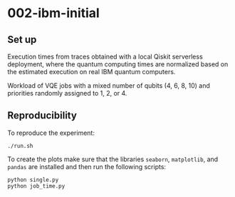 # 002-ibm-initial

## Set up

Execution times from traces obtained with a local Qiskit serverless deployment,
where the quantum computing times are normalized based on the estimated
execution on real IBM quantum computers.

Workload of VQE jobs with a mixed number of qubits (4, 6, 8, 10) and priorities
randomly assigned to 1, 2, or 4.

## Reproducibility

To reproduce the experiment:

```shell
./run.sh
```

To create the plots make sure that the libraries `seaborn`, `matplotlib`, and
`pandas` are installed and then run the following scripts:

```shell
python single.py
python job_time.py
```
